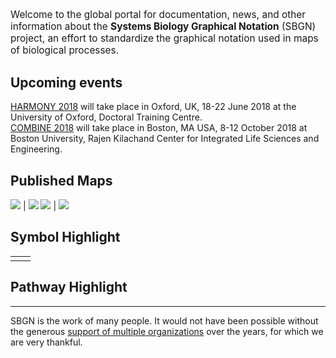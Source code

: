 <p style="font-size:110%;">Welcome to the global portal for documentation, news, and other information about the <strong>Systems Biology Graphical Notation</strong> (SBGN) project, an effort to standardize the graphical notation used in maps of biological processes.</p>

<!--<p style="font-size:100%;">Upcoming events: <br />
  <a href="http://co.mbine.org/events/HARMONY_2018" target="_blank">HARMONY 2018</a> will take place in Oxford, UK, 18-22 June 2018 at the University of Oxford, Doctoral Training Centre. <br />
  <a href="http://co.mbine.org/events/COMBINE_2018" target="_blank">COMBINE 2018</a> will take place in Boston, MA USA, 8-12 October 2018 at the Rajen Kilachand Center for Integrated Life Sciences and Engineering at Boston University.</p>-->

## Upcoming events 
[HARMONY 2018](http://co.mbine.org/events/HARMONY_2018) will take place in Oxford, UK, 18-22 June 2018 at the University of Oxford, Doctoral Training Centre. <br>
[COMBINE 2018](http://co.mbine.org/events/COMBINE_2018) will take place in Boston, MA USA, 8-12 October 2018 at Boston University, Rajen Kilachand Center for Integrated Life Sciences and Engineering.

## Published Maps

<a href="/sbgn/images/nice/FIG2.png"><img src="/sbgn/images/nice/SFIG2.png"/></a> | <a href="/sbgn/images/nice/FIG4.png"><img src="/sbgn/images/nice/SFIG4.png"/></a>
<a href="/sbgn/images/nice/FIG3.png"><img src="/sbgn/images/nice/SFIG3.png"/></a> | <a href="/sbgn/images/nice/FIG1.png"><img src="/sbgn/images/nice/SFIG1.png"/></a>

## Symbol Highlight

<table class="random-highlight">
  <tbody>
    <tr>
      <td id="random_symbol_href" style="text-align: center"></td>
      <td id="random_symbol_img" style="text-align: center"></td>
    </tr>
  </tbody>
</table>

## Pathway Highlight

<script>
  $(document).ready(function() {
    $.getJSON("/sbgn/random_content.json", function(data) {
      console.log("JSON loaded.");

      var symbol = data.symbols[Math.floor(Math.random() * data.symbols.length)];
      var pathway = data.pathways[Math.floor(Math.random() * data.pathways.length)];

      symbol_href = "/sbgn/symbols#" + symbol.href;
      pathway_href = "/sbgn/pathway-archive/" + pathway.href;

      // From: http://stackoverflow.com/questions/10300765/jquery-html-callback-function
      $("#random_symbol_href").html('<a href="' + symbol_href + '">' + symbol.title + '</a>').promise().done(function(){
        console.log("Symbol href loaded.");
      });

      $("#random_symbol_img").html('<img src="' + symbol.img + '" alt="' + symbol.href + '" width="150px">').promise().done(function(){
        console.log("Symbol img loaded.");
      });

      $("#random_symbol").load(symbol_href, function() {
        console.log("Symbol loaded.");
      });

      $("#random_pathway").load(pathway_href, function() {
        console.log("Pathway loaded.");
      });
    });
  });
</script>
<div id="random_pathway"></div>

-----

SBGN is the work of many people. It would not have been possible without the generous [support of multiple organizations](/sbgn/about#funding) over the years, for which we are very thankful.

